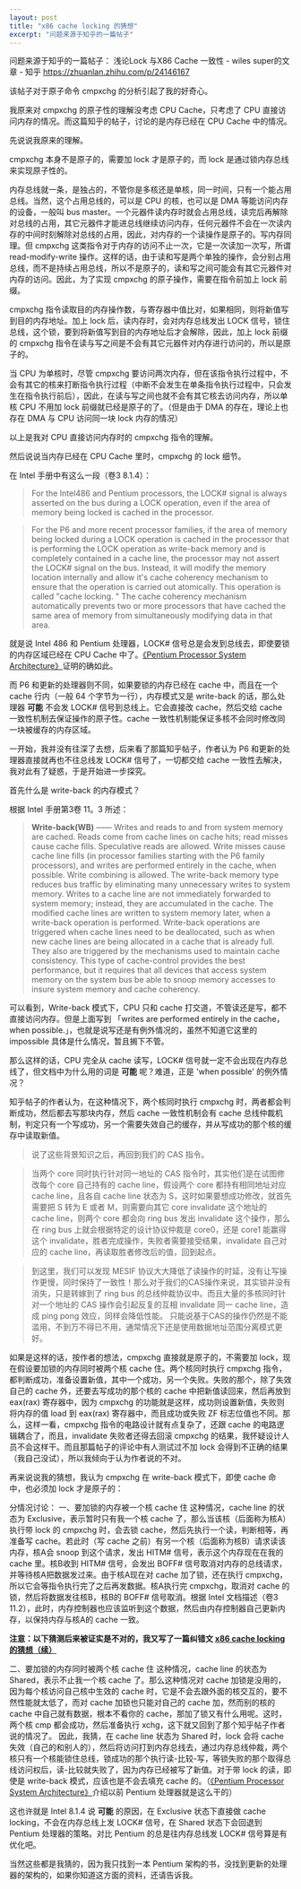 ```yaml
---
layout: post
title: "x86 cache locking 的猜想"
excerpt: "问题来源于知乎的一篇帖子"
---
```


问题来源于知乎的一篇帖子：
浅论Lock 与X86 Cache 一致性 - wiles super的文章 - 知乎
https://zhuanlan.zhihu.com/p/24146167

该帖子对于原子命令 cmpxchg 的分析引起了我的好奇心。

我原来对 cmpxchg 的原子性的理解没考虑 CPU Cache，只考虑了 CPU 直接访问内存的情况。而这篇知乎的帖子，讨论的是内存已经在 CPU Cache 中的情况。

先说说我原来的理解。

cmpxchg 本身不是原子的，需要加 lock 才是原子的，而 lock 是通过锁内存总线来实现原子性的。

内存总线就一条，是独占的，不管你是多核还是单核，同一时间，只有一个能占用总线。当然，这个占用总线的，可以是 CPU 的核，也可以是 DMA 等能访问内存的设备，一般叫 bus master。一个元器件读内存时就会占用总线，读完后再解除对总线的占用，其它元器件才能进总线继续访问内存，任何元器件不会在一次读内存的中间时刻解除对总线的占用，因此，对内存的一个读操作是原子的。写内存同理。但 cmpxchg 这类指令对于内存的访问不止一次，它是一次读加一次写，所谓 read-modify-write 操作。这样的话，由于读和写是两个单独的操作，会分别占用总线，而不是持续占用总线，所以不是原子的，读和写之间可能会有其它元器件对内存的访问。因此，为了实现 cmpxchg 的原子操作，需要在指令前加上 lock 前缀。

cmpxchg 指令读取目的内存操作数，与寄存器中值比对，如果相同，则将新值写到目的内存地址。加上 lock 后，读内存时，会对内存总线发出 LOCK 信号，锁住总线，这个锁，要到将新值写到目的内存地址后才会解除，因此，加上 lock 前缀的 cmpxchg 指令在读与写之间是不会有其它元器件对内存进行访问的，所以是原子的。

当 CPU 为单核时，尽管 cmpxchg 要访问两次内存，但在该指令执行过程中，不会有其它的核来打断指令执行过程（中断不会发生在单条指令执行过程中，只会发生在指令执行前后），因此，在读与写之间也就不会有其它核去访问内存，所以单核 CPU 不用加 lock 前缀就已经是原子的了。（但是由于 DMA 的存在，理论上也存在 DMA 与 CPU 访问同一块 lock 内存的情况）

以上是我对 CPU 直接访问内存时的 cmpxchg 指令的理解。

然后说说当内存已经在 CPU Cache 里时，cmpxchg 的 lock 细节。

在 Intel 手册中有这么一段（卷3 8.1.4）：

> For the Intel486 and Pentium processors, the LOCK# signal is always asserted on the bus during a LOCK operation, even if the area of memory being locked is cached in the processor.

> For the P6 and more recent processor families, if the area of memory being locked during a LOCK operation is cached in the processor that is performing the LOCK operation as write-back memory and is completely contained in a cache line, the processor may not assert the LOCK# signal on the bus. Instead, it will modify the memory location internally and allow it's cache coherency mechanism to ensure that the operation is carried out atomically. This operation is called "cache locking. " The cache coherency mechanism automatically prevents two or more processors that have cached the same area of memory from simultaneously modifying data in that area.

就是说 Intel 486 和 Pentium 处理器，LOCK# 信号总是会发到总线去，即使要锁的内存区域已经在 CPU Cache 中了。[《Pentium Processor System Architecture》](https://books.google.com/books?id=TVzjEZg1--YC&pg=PA119&dq=lock%23+and+cache+coherency&hl=en&newbks=1&newbks_redir=0&sa=X&ved=2ahUKEwjChMPz0sTmAhX3yosBHZI0C2cQ6AEwAHoECAQQAg#v=onepage&q=lock%23%20and%20cache%20coherency&f=false)证明的确如此。

而 P6 和更新的处理器则不同，如果要锁的内存已经在 cache 中，而且在一个 cache 行内（一般 64 个字节为一行），内存模式又是 write-back 的话，那么处理器 **可能** 不会发 LOCK# 信号到总线上。它会直接改 cache，然后交给 cache 一致性机制去保证操作的原子性。cache 一致性机制能保证多核不会同时修改同一块被缓存的内存区域。

一开始，我并没有往深了去想，后来看了那篇知乎帖子，作者认为 P6 和更新的处理器直接就再也不往总线发 LOCK# 信号了，一切都交给 cache 一致性去解决，我对此有了疑惑，于是开始进一步探究。

首先什么是 write-back 的内存模式？

根据 Intel 手册第3卷 11。3 所述：

> **Write-back(WB)** —— Writes and reads to and from system memory are cached. Reads come from cache lines on cache hits; read misses cause cache fills. Speculative reads are allowed. Write misses cause cache line fills (in processor families starting with the P6 family processors), and writes are performed entirely in the cache, when possible. Write combining is allowed. The write-back memory type reduces bus traffic by eliminating many unnecessary writes to system memory. Writes to a cache line are not immediately forwarded to system memory; instead, they are accumulated in the cache. The modified cache lines are written to system memory later, when a write-back operation is performed. Write-back operations are triggered when cache lines need to be deallocated, such as when new cache lines are being allocated in a cache that is already full. They also are triggered by the mechanisms used to maintain cache consistency. This type of cache-control provides the best performance, but it requires that all devices that access system memory on the system bus be able to snoop memory accesses to insure system memory and cache coherency. 

可以看到，Write-back 模式下，CPU 只和 cache 打交道，不管读还是写，都不直接访问内存。但是上面写到 「writes are performed entirely in the cache，when possible.」，也就是说写还是有例外情况的，虽然不知道它这里的 impossible 具体是什么情况，暂且搁下不管。

那么这样的话，CPU 完全从 cache 读写，LOCK# 信号就一定不会出现在内存总线了，但文档中为什么用的词是 **可能** 呢？难道，正是 'when possible' 的例外情况？

知乎帖子的作者认为，在这种情况下，两个核同时执行 cmpxchg 时，两者都会判断成功，然后都去写那块内存，然后 cache 一致性机制会有 cache 总线仲裁机制，判定只有一个写成功，另一个需要失效自己的缓存，并从写成功的那个核的缓存中读取新值。

> 说了这些背景知识之后，再回到我们的 CAS 指令。

> 当两个 core 同时执行针对同一地址的 CAS 指令时，其实他们是在试图修改每个 core 自己持有的 cache line，假设两个 core 都持有相同地址对应 cache line，且各自 cache line 状态为 S，这时如果要想成功修改，就首先需要把 S 转为 E 或者 M，则需要向其它 core invalidate 这个地址的 cache line，则两个 core 都会向 ring bus 发出 invalidate 这个操作，那么在 ring bus 上就会根据特定的设计协议仲裁是 core0，还是 core1 能赢得这个 invalidate，胜者完成操作，失败者需要接受结果，invalidate 自己对应的 cache line，再读取胜者修改后的值，回到起点。

> 到这里，我们可以发现 MESIF 协议大大降低了读操作的时延，没有让写操作更慢，同时保持了一致性！那么对于我们的CAS操作来说，其实锁并没有消失，只是转嫁到了 ring bus 的总线仲裁协议中。而且大量的多核同时针对一个地址的 CAS 操作会引起反复的互相 invalidate 同一 cache line，造成 ping pong 效应，同样会降低性能。 只能说基于CAS的操作仍然是不能滥用，不到万不得已不用，通常情况下还是使用数据地址范围分离模式更好。

如果是这样的话，按作者的想法，cmpxchg 直接就是原子的，不需要加 lock，现在假设要加锁的内存同时被两个核 cache 住。两个核同时执行 cmpxchg 指令，都判断成功，准备设置新值，其中一个成功，另一个失败。失败的那个，除了失效自己的 cache 外，还要去写成功的那个核的 cache 中把新值读回来，然后再放到 eax(rax) 寄存器中，因为 cmpxchg 的功能就是这样，成功则设置新值，失败则将内存的值 load 到 eax(rax) 寄存器中，而且成功或失败 ZF 标志位值也不同。那么，这样一看，cmpxchg 指令的电路设计就有点复杂了，还跟 cache 的电路逻辑耦合了，而且，invalidate 失败者还得去回滚 cmpxchg 的结果，我怀疑设计人员不会这样干。而且那篇帖子的评论中有人测试过不加 lock 会得到不正确的结果（我自己没试），所以我倾向于认为作者说的不对。

再来说说我的猜想，我认为 cmpxchg 在 write-back 模式下，即使 cache 命中，也必须加 lock 才是原子的：

分情况讨论：
一、要加锁的内存被一个核 cache 住
这种情况，cache line 的状态为 Exclusive，表示暂时只有我一个核 cache 了，那么当该核（后面称为核A）执行带 lock 的 cmpxchg 时，会去锁 cache，然后先执行一个读，判断相等，再准备写 cache。若此时（写 cache 之前）有另一个核（后面称为核B）请求读该内存，核A会 snoop 到这个请求，发出 HITM# 信号，表示这个内存现在在我的 cache 里。核B收到 HITM# 信号，会发出 BOFF# 信号取消对内存的总线请求，并等待核A把数据发过来。由于核A现在对 cache 加了锁，还在执行 cmpxchg，所以它会等指令执行完了之后再发数据。核A执行完 cmpxchg，取消对 cache 的锁，然后将数据发往核B，核B的 BOFF# 信号取消。根据 Intel 文档描述（卷3 11.2），此时，内存控制器也应该监听到这个数据，然后由内存控制器自己更新内存，以保持内存与核A的 cache 一致。

**注意：以下猜测后来被证实是不对的，我又写了一篇纠错文 [x86 cache locking 的猜想（续）](/posts/cache-locking-2)**  

二、要加锁的内存同时被两个核 cache 住
这种情况，cache line 的状态为 Shared，表示不止我一个核 cache 了。那么这种情况对 cache 加锁是没用的，因为每个核访问自己核中生效的 cache 时，它是不会去跟外面的核交互的，要不然性能就太低了，而对 cache 加锁也只能对自己的 cache 加，然而别的核的 cache 中自己就有数据，根本不看你的 cache，那加了锁又有什么用呢。这时，两个核 cmp 都会成功，然后准备执行 xchg，这下就又回到了那个知乎帖子作者说的情况了。
因此，我猜，在 cache line 状态为 Shared 时，lock 会将 cache 失效（自己的和别人的），然后将访问打到内存总线去，通过内存总线仲裁，两个核只有一个核能锁住总线，锁成功的那个执行读-比较-写，等锁失败的那个取得总线访问权后，读-比较就失败了，因为内存已经被写了新值。对于带 lock 的读，即使是 write-back 模式，应该也是不会去填充 cache 的。（[《Pentium Processor System Architecture》](https://books.google.com/books?id=TVzjEZg1--YC&pg=PA119&dq=lock%23+and+cache+coherency&hl=en&newbks=1&newbks_redir=0&sa=X&ved=2ahUKEwjChMPz0sTmAhX3yosBHZI0C2cQ6AEwAHoECAQQAg#v=onepage&q=lock%23%20and%20cache%20coherency&f=false)介绍以前 Pentium 处理器就是这么干的）

这也许就是 Intel 8.1.4 说 **可能** 的原因，在 Exclusive 状态下直接做 cache locking，不会在内存总线上发 LOCK# 信号，在 Shared 状态下会回退到 Pentium 处理器的策略。对比 Pentium 的总是往内存总线发 LOCK# 信号算是有优化吧。

当然这些都是我猜的，因为我只找到一本 Pentium 架构的书，没找到更新的处理器的架构的，如果你知道这方面的资料，还请告诉我。